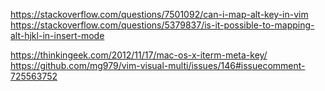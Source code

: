 https://stackoverflow.com/questions/7501092/can-i-map-alt-key-in-vim
https://stackoverflow.com/questions/5379837/is-it-possible-to-mapping-alt-hjkl-in-insert-mode

https://thinkingeek.com/2012/11/17/mac-os-x-iterm-meta-key/
https://github.com/mg979/vim-visual-multi/issues/146#issuecomment-725563752


